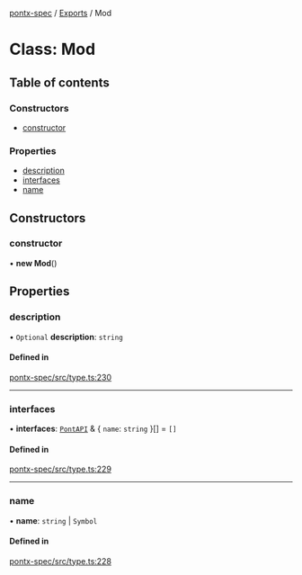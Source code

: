 [pontx-spec](../README.md) / [Exports](../modules.md) / Mod

# Class: Mod

## Table of contents

### Constructors

- [constructor](Mod.md#constructor)

### Properties

- [description](Mod.md#description)
- [interfaces](Mod.md#interfaces)
- [name](Mod.md#name)

## Constructors

### constructor

• **new Mod**()

## Properties

### description

• `Optional` **description**: `string`

#### Defined in

[pontx-spec/src/type.ts:230](https://github.com/pontjs/pontx/tree/main/packages/pontx-spec/src/type.ts#L230)

___

### interfaces

• **interfaces**: [`PontAPI`](PontAPI.md) & \{ `name`: `string`  }[] = `[]`

#### Defined in

[pontx-spec/src/type.ts:229](https://github.com/pontjs/pontx/tree/main/packages/pontx-spec/src/type.ts#L229)

___

### name

• **name**: `string` \| `Symbol`

#### Defined in

[pontx-spec/src/type.ts:228](https://github.com/pontjs/pontx/tree/main/packages/pontx-spec/src/type.ts#L228)
